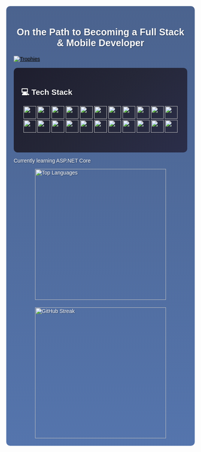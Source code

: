 <div style="background: linear-gradient(rgba(30, 60, 114, 0.8), rgba(42, 82, 152, 0.8)), url('https://source.unsplash.com/1600x900/?software,developer'); background-size: cover; background-position: center; color: #fff; font-family: Arial, sans-serif; padding: 20px; border-radius: 10px; text-shadow: 1px 1px 2px rgba(0, 0, 0, 0.5);">
  <h3 align="center" style="font-size: 1.8em; margin-bottom: 20px;"> On the Path to Becoming a Full Stack & Mobile Developer</h3>

  <div>
    <a href="https://github.com/ryo-ma/github-profile-trophy">
     <img src="https://github-profile-trophy.vercel.app/?username=ayhan219&theme=darkhub" alt="Trophies" />
    </a>
  </div>

<br>
<div align="center" style="background: linear-gradient(135deg, #1e1e2e, #252738, #2b2e4a); padding: 20px; border-radius: 10px;">
    <h2 align="start" style="color: white;">💻 Tech Stack</h2>
    <p align="center">
        <img src="https://img.shields.io/badge/HTML5-E34F26?style=for-the-badge&logo=html5&logoColor=white" height="34">
        <img src="https://img.shields.io/badge/CSS3-1572B6?style=for-the-badge&logo=css3&logoColor=white" height="34">
        <img src="https://img.shields.io/badge/Java-ED8B00?style=for-the-badge&logo=openjdk&logoColor=white" height="34">
        <img src="https://img.shields.io/badge/JavaScript-F7DF1E?style=for-the-badge&logo=javascript&logoColor=black" height="34">
        <img src="https://img.shields.io/badge/TypeScript-3178C6?style=for-the-badge&logo=typescript&logoColor=white" height="34">
        <img src="https://img.shields.io/badge/React-61DAFB?style=for-the-badge&logo=react&logoColor=black" height="34">
        <img src="https://img.shields.io/badge/React_Native-61DAFB?style=for-the-badge&logo=react&logoColor=black" height="34">
        <img src="https://img.shields.io/badge/Node.js-43853D?style=for-the-badge&logo=node.js&logoColor=white" height="34">
        <img src="https://img.shields.io/badge/Express.js-000000?style=for-the-badge&logo=express&logoColor=white" height="34">
        <img src="https://img.shields.io/badge/Spring_Boot-6DB33F?style=for-the-badge&logo=spring-boot&logoColor=white" height="34">
        <img src="https://img.shields.io/badge/Tailwind_CSS-38B2AC?style=for-the-badge&logo=tailwind-css&logoColor=white" height="34">
        <img src="https://img.shields.io/badge/Bootstrap-7952B3?style=for-the-badge&logo=bootstrap&logoColor=white" height="34">
        <img src="https://img.shields.io/badge/MongoDB-4EA94B?style=for-the-badge&logo=mongodb&logoColor=white" height="34">
        <img src="https://img.shields.io/badge/MySQL-4479A1?style=for-the-badge&logo=mysql&logoColor=white" height="34">
        <img src="https://img.shields.io/badge/Postman-FF6C37?style=for-the-badge&logo=postman&logoColor=white" height="34">
        <img src="https://img.shields.io/badge/VS_Code-007ACC?style=for-the-badge&logo=visual-studio-code&logoColor=white" height="34">
        <img src="https://img.shields.io/badge/Socket.IO-010101?style=for-the-badge&logo=socket.io&logoColor=white" height="34">  
      <img src="https://img.shields.io/badge/Redux-764ABC?style=for-the-badge&logo=redux&logoColor=white" height="34">
      <img src="https://img.shields.io/badge/Maven-C71A36?style=for-the-badge&logo=apache-maven&logoColor=white" height="34">
      <img src="https://img.shields.io/badge/npm-CB3837?style=for-the-badge&logo=npm&logoColor=white" height="34">
      <img src="https://img.shields.io/badge/Vite-646CFF?style=for-the-badge&logo=vite&logoColor=white" height="34">
      <img src="https://img.shields.io/badge/Expo-000020?style=for-the-badge&logo=expo&logoColor=white" height="34">
    </p>
  <br>
</div>
<div>
  <p>Currently learning ASP.NET Core</p>
</div>
<div style="display: flex; justify-content: center; gap: 20px; flex-wrap: wrap;">
  <img src="https://github-readme-stats.vercel.app/api/top-langs/?username=ayhan219&layout=donut&theme=dark" alt="Top Languages" width="350" />
  <img src="https://github-readme-streak-stats.herokuapp.com/?user=ayhan219&theme=dark" alt="GitHub Streak" width="350" />
</div>
</div>

 



